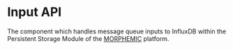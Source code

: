 # Input API
The component which handles message queue inputs to InfluxDB within the Persistent Storage Module of the [MORPHEMIC](https://www.morphemic.cloud) platform.